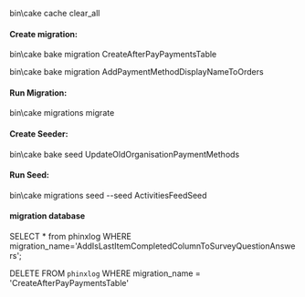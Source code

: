 bin\cake cache clear_all

#### Create migration:
bin\cake bake migration CreateAfterPayPaymentsTable

bin\cake bake migration AddPaymentMethodDisplayNameToOrders

#### Run Migration:
bin\cake migrations migrate

#### Create Seeder:
bin\cake bake seed UpdateOldOrganisationPaymentMethods

#### Run Seed:
bin\cake migrations seed --seed ActivitiesFeedSeed

#### migration database
SELECT * from phinxlog WHERE migration_name='AddIsLastItemCompletedColumnToSurveyQuestionAnswers';

DELETE FROM `phinxlog` WHERE migration_name = 'CreateAfterPayPaymentsTable'